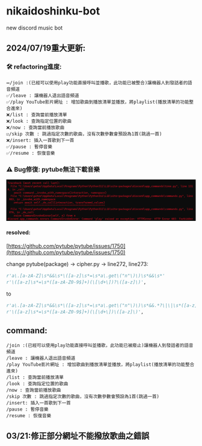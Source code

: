 # nikaidoshinku-bot

new discord music bot

## 2024/07/19重大更新:

### 🛠️ refactoring進度:

```
➖/join :(已經可以使用play功能直接呼叫並播歌，此功能已被整合)讓機器人到發話者的語音頻道
✅/leave : 讓機器人退出語音頻道
✅/play YouTube影片網址 : 增加歌曲到播放清單並播放，將playlist(播放清單的功能整合進來)
❌/list : 查詢當前播放清單
❌/look : 查詢指定位置的歌曲
❌/now : 查詢當前播放歌曲
☑️/skip 次數 : 跳過指定次數的歌曲，沒有次數參數會預設為1首(跳過一首)
❌/insert: 插入一首歌到下一首
✅/pause : 暫停音樂
✅/resume : 恢復音樂
```
### ⚠️ Bug修復: pytube無法下載音樂

![bug](bug.png)

#### resolved:
[https://github.com/pytube/pytube/issues/1750](https://github.com/pytube/pytube/issues/1750)

change pytube(package) -> cipher.py -> line272, line273:
```python
r'a\.[a-zA-Z]\s*&&\s*\([a-z]\s*=\s*a\.get\("n"\)\)\s*&&\s*'
r'\([a-z]\s*=\s*([a-zA-Z0-9$]+)(\[\d+\])?\([a-z]\)',
```
to

```python
r'a\.[a-zA-Z]\s*&&\s*\([a-z]\s*=\s*a\.get\("n"\)\)\s*&&.*?\|\|\s*([a-z]+)',
r'\([a-z]\s*=\s*([a-zA-Z0-9$]+)(\[\d+\])\([a-z]\)',
```

## command:

```
/join :(已經可以使用play功能直接呼叫並播歌，此功能已被廢止)讓機器人到發話者的語音頻道
/leave : 讓機器人退出語音頻道
/play YouTube影片網址 : 增加歌曲到播放清單並播放，將playlist(播放清單的功能整合進來)
/list : 查詢當前播放清單
/look : 查詢指定位置的歌曲
/now : 查詢當前播放歌曲
/skip 次數 : 跳過指定次數的歌曲，沒有次數參數會預設為1首(跳過一首)
/insert: 插入一首歌到下一首
/pause : 暫停音樂
/resume : 恢復音樂
```
## 03/21:修正部分網址不能撥放歌曲之錯誤